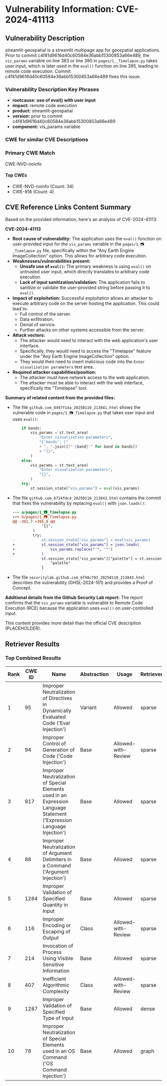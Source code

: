 # Vulnerability Information: CVE-2024-41113

## Vulnerability Description
streamlit-geospatial is a streamlit multipage app for geospatial applications. Prior to commit c4f81d9616d40c60584e36abb15300853a66e489, the `vis_params` variable on line 383 or line 390 in `pages/1__Timelapse.py` takes user input, which is later used in the `eval()` function on line 395, leading to remote code execution. Commit c4f81d9616d40c60584e36abb15300853a66e489 fixes this issue.

### Vulnerability Description Key Phrases
- **rootcause:** **use of eval() with user input**
- **impact:** remote code execution
- **product:** streamlit-geospatial
- **version:** prior to commit c4f81d9616d40c60584e36abb15300853a66e489
- **component:** vis_params variable

### CWE for similar CVE Descriptions
### Primary CWE Match
CWE-NVD-noinfo

#### Top CWEs
- CWE-NVD-noinfo (Count: 34)
- CWE-918 (Count: 4)

## CVE Reference Links Content Summary
Based on the provided information, here's an analysis of CVE-2024-41113:

**CVE-2024-41113**

*   **Root cause of vulnerability:** The application uses the `eval()` function on user-provided input for the `vis_params` variable in the `pages/1_📷_Timelapse.py` file, specifically within the "Any Earth Engine ImageCollection" option. This allows for arbitrary code execution.
*   **Weaknesses/vulnerabilities present:**
    *   **Unsafe use of `eval()`:** The primary weakness is using `eval()` on untrusted user input, which directly translates to arbitrary code execution.
    *   **Lack of input sanitization/validation:** The application fails to sanitize or validate the user-provided string before passing it to `eval()`.
*  **Impact of exploitation:** Successful exploitation allows an attacker to execute arbitrary code on the server hosting the application. This could lead to:
    *   Full control of the server.
    *   Data exfiltration.
    *   Denial of service.
    *   Further attacks on other systems accessible from the server.
*   **Attack vectors:**
    *   The attacker would need to interact with the web application's user interface.
    *   Specifically, they would need to access the "Timelapse" feature under the "Any Earth Engine ImageCollection" option.
    *   They would then need to insert malicious code into the `Enter visualization parameters` text area.
*   **Required attacker capabilities/position:**
    *   The attacker must have network access to the web application.
    *   The attacker must be able to interact with the web interface, specifically the "Timelapse" tool.

**Summary of related content from the provided files:**

*   The file `github.com_8497f14a_20250110_213841.html` shows the vulnerable code in `pages/1_📷_Timelapse.py` that takes user input and uses `eval()`:
    ```python
        if bands:
            vis_params = st.text_area(
                "Enter visualization parameters",
                "{'bands': ["
                + ", ".join([f"'{band}'" for band in bands])
                + "]}",
            )
        else:
            vis_params = st.text_area(
                "Enter visualization parameters",
                "{}",
            )
        try:
            st.session_state["vis_params"] = eval(vis_params)
    ```
*   The file `github.com_6724fdc4_20250110_213843.html` contains the commit that fixes the vulnerability by replacing `eval()` with `json.loads()`:
    ```diff
    --- a/pages/1_📷_Timelapse.py
    +++ b/pages/1_📷_Timelapse.py
    @@ -392,7 +395,9 @@
                 "{}",
             )
             try:
    -            st.session_state["vis_params"] = eval(vis_params)
    +            st.session_state["vis_params"] = json.loads(
    +                vis_params.replace("'", '"')
    +            )
                 st.session_state["vis_params"]["palette"] = st.session_state[
                     "palette"
                 ]
    ```
*   The file `securitylab.github.com_6f98c703_20250110_213843.html` describes the vulnerability (GHSL-2024-101) and provides a Proof of Concept.

**Additional details from the Github Security Lab report:**
The report confirms that the `vis_params` variable is vulnerable to Remote Code Execution (RCE) because the application uses `eval()` on user-controlled input.

This content provides more detail than the official CVE description (PLACEHOLDER).

## Retriever Results

### Top Combined Results

| Rank | CWE ID | Name | Abstraction | Usage  | Retrievers | Individual Scores |
|------|--------|------|-------------|-------|------------|-------------------|
| 1 | 95 | Improper Neutralization of Directives in Dynamically Evaluated Code ('Eval Injection') | Variant | Allowed | sparse | 0.305 |
| 2 | 94 | Improper Control of Generation of Code ('Code Injection') | Base | Allowed-with-Review | sparse | 0.280 |
| 3 | 917 | Improper Neutralization of Special Elements used in an Expression Language Statement ('Expression Language Injection') | Base | Allowed | sparse | 0.276 |
| 4 | 88 | Improper Neutralization of Argument Delimiters in a Command ('Argument Injection') | Base | Allowed | sparse | 0.258 |
| 5 | 1284 | Improper Validation of Specified Quantity in Input | Base | Allowed | sparse | 0.257 |
| 6 | 116 | Improper Encoding or Escaping of Output | Class | Allowed-with-Review | sparse | 0.252 |
| 7 | 214 | Invocation of Process Using Visible Sensitive Information | Base | Allowed | sparse | 0.250 |
| 8 | 407 | Inefficient Algorithmic Complexity | Class | Allowed-with-Review | sparse | 0.249 |
| 9 | 1287 | Improper Validation of Specified Type of Input | Base | Allowed | dense | 0.360 |
| 10 | 78 | Improper Neutralization of Special Elements used in an OS Command ('OS Command Injection') | Base | Allowed | graph | 0.002 |

